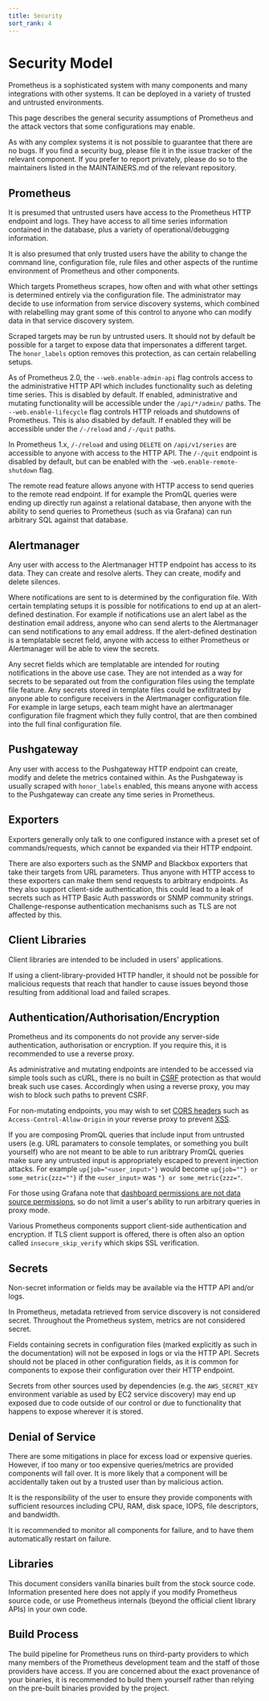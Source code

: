 ```yaml
---
title: Security
sort_rank: 4
---
```


# Security Model

Prometheus is a sophisticated system with many components and many integrations
with other systems. It can be deployed in a variety of trusted and untrusted
environments.

This page describes the general security assumptions of Prometheus and the
attack vectors that some configurations may enable.

As with any complex systems it is not possible to guarantee that there are no
bugs. If you find a security bug, please file it in the issue tracker of the
relevant component. If you prefer to report privately, please do so to the
maintainers listed in the MAINTAINERS.md of the relevant repository.

## Prometheus

It is presumed that untrusted users have access to the Prometheus HTTP endpoint
and logs. They have access to all time series information contained in the
database, plus a variety of operational/debugging information.

It is also presumed that only trusted users have the ability to change the
command line, configuration file, rule files and other aspects of the runtime
environment of Prometheus and other components.

Which targets Prometheus scrapes, how often and with what other settings is
determined entirely via the configuration file. The administrator may
decide to use information from service discovery systems, which combined with
relabelling may grant some of this control to anyone who can modify data in
that service discovery system.

Scraped targets may be run by untrusted users. It should not by default be
possible for a target to expose data that impersonates a different target.  The
`honor_labels` option removes this protection, as can certain relabelling
setups.

As of Prometheus 2.0, the `--web.enable-admin-api` flag controls access to the
administrative HTTP API which includes functionality such as deleting time
series. This is disabled by default. If enabled, administrative and mutating
functionality will be accessible under the `/api/*/admin/` paths. The
`--web.enable-lifecycle` flag controls HTTP reloads and shutdowns of
Prometheus. This is also disabled by default. If enabled they will be
accessible under the `/-/reload` and `/-/quit` paths.

In Prometheus 1.x, `/-/reload` and using `DELETE` on `/api/v1/series` are
accessible to anyone with access to the HTTP API. The `/-/quit` endpoint is
disabled by default, but can be enabled with the `-web.enable-remote-shutdown`
flag.

The remote read feature allows anyone with HTTP access to send queries to the
remote read endpoint. If for example the PromQL queries were ending up directly
run against a relational database, then anyone with the ability to send queries
to Prometheus (such as via Grafana) can run arbitrary SQL against that
database.

## Alertmanager

Any user with access to the Alertmanager HTTP endpoint has access to its data.
They can create and resolve alerts. They can create, modify and delete
silences.

Where notifications are sent to is determined by the configuration file. With
certain templating setups it is possible for notifications to end up at an
alert-defined destination. For example if notifications use an alert label as
the destination email address, anyone who can send alerts to the Alertmanager
can send notifications to any email address. If the alert-defined destination
is a templatable secret field, anyone with access to either Prometheus or
Alertmanager will be able to view the secrets.

Any secret fields which are templatable are intended for routing notifications
in the above use case. They are not intended as a way for secrets to be
separated out from the configuration files using the template file feature. Any
secrets stored in template files could be exfiltrated by anyone able to
configure receivers in the Alertmanager configuration file. For example in
large setups, each team might have an alertmanager configuration file fragment
which they fully control, that are then combined into the full final
configuration file.

## Pushgateway

Any user with access to the Pushgateway HTTP endpoint can create, modify and
delete the metrics contained within. As the Pushgateway is usually scraped with
`honor_labels` enabled, this means anyone with access to the Pushgateway can
create any time series in Prometheus.

## Exporters

Exporters generally only talk to one configured instance with a preset set of
commands/requests, which cannot be expanded via their HTTP endpoint.

There are also exporters such as the SNMP and Blackbox exporters that take
their targets from URL parameters. Thus anyone with HTTP access to these
exporters can make them send requests to arbitrary endpoints. As they also
support client-side authentication, this could lead to a leak of secrets such
as HTTP Basic Auth passwords or SNMP community strings. Challenge-response
authentication mechanisms such as TLS are not affected by this.

## Client Libraries

Client libraries are intended to be included in users' applications.

If using a client-library-provided HTTP handler, it should not be possible for
malicious requests that reach that handler to cause issues beyond those
resulting from additional load and failed scrapes.

## Authentication/Authorisation/Encryption

Prometheus and its components do not provide any server-side
authentication, authorisation or encryption. If you require this, it is
recommended to use a reverse proxy.

As administrative and mutating endpoints are intended to be accessed via simple
tools such as cURL, there is no built in
[CSRF](https://en.wikipedia.org/wiki/Cross-site_request_forgery) protection as
that would break such use cases. Accordingly when using a reverse proxy, you
may wish to block such paths to prevent CSRF.

For non-mutating endpoints, you may wish to set [CORS
headers](https://fetch.spec.whatwg.org/#http-cors-protocol) such as
`Access-Control-Allow-Origin` in your reverse proxy to prevent
[XSS](https://en.wikipedia.org/wiki/Cross-site_scripting).

If you are composing PromQL queries that include input from untrusted users
(e.g. URL paramaters to console templates, or something you built yourself) who
are not meant to be able to run aribtrary PromQL queries make sure any
untrusted input is appropriately escaped to prevent injection attacks. For
example `up{job="<user_input>"}` would become `up{job=""} or
some_metric{zzz=""}` if the `<user_input>` was `"} or some_metric{zzz="`.

For those using Grafana note that [dashboard permissions are not data source
permissions](http://docs.grafana.org/administration/permissions/#data-source-permissions),
so do not limit a user's ability to run arbitrary queries in proxy mode.

Various Prometheus components support client-side authentication and
encryption. If TLS client support is offered, there is often also an option
called `insecure_skip_verify` which skips SSL verification.

## Secrets

Non-secret information or fields may be available via the HTTP API and/or logs.

In Prometheus, metadata retrieved from service discovery is not considered
secret. Throughout the Prometheus system, metrics are not considered secret.

Fields containing secrets in configuration files (marked explicitly as such in
the documentation) will not be exposed in logs or via the HTTP API. Secrets
should not be placed in other configuration fields, as it is common for
components to expose their configuration over their HTTP endpoint.

Secrets from other sources used by dependencies (e.g. the `AWS_SECRET_KEY`
environment variable as used by EC2 service discovery) may end up exposed due to
code outside of our control or due to functionality that happens to expose
wherever it is stored.

## Denial of Service

There are some mitigations in place for excess load or expensive queries.
However, if too many or too expensive queries/metrics are provided components
will fall over. It is more likely that a component will be accidentally taken
out by a trusted user than by malicious action.

It is the responsibility of the user to ensure they provide components with
sufficient resources including CPU, RAM, disk space, IOPS, file descriptors,
and bandwidth.

It is recommended to monitor all components for failure, and to have them
automatically restart on failure.

## Libraries

This document considers vanilla binaries built from the stock source code.
Information presented here does not apply if you modify Prometheus source code,
or use Prometheus internals (beyond the official client library APIs) in your
own code.

## Build Process

The build pipeline for Prometheus runs on third-party providers to which many
members of the Prometheus development team and the staff of those providers
have access. If you are concerned about the exact provenance of your binaries,
it is recommended to build them yourself rather than relying on the
pre-built binaries provided by the project.
